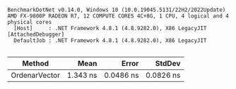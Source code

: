 ```

BenchmarkDotNet v0.14.0, Windows 10 (10.0.19045.5131/22H2/2022Update)
AMD FX-9800P RADEON R7, 12 COMPUTE CORES 4C+8G, 1 CPU, 4 logical and 4 physical cores
  [Host]     : .NET Framework 4.8.1 (4.8.9282.0), X86 LegacyJIT [AttachedDebugger]
  DefaultJob : .NET Framework 4.8.1 (4.8.9282.0), X86 LegacyJIT


```
| Method        | Mean     | Error     | StdDev    |
|-------------- |---------:|----------:|----------:|
| OrdenarVector | 1.343 ns | 0.0486 ns | 0.0826 ns |
